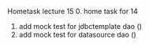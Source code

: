 Hometask lecture 15
0. home task for 14
1. add mock test for jdbctemplate dao ()
2. add mock test for datasource dao ()